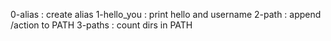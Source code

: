 0-alias : create alias
1-hello_you : print hello and username
2-path : append /action to PATH
3-paths : count dirs in PATH
